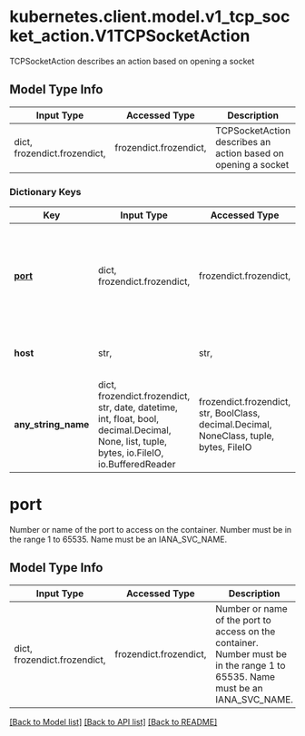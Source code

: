 # kubernetes.client.model.v1_tcp_socket_action.V1TCPSocketAction

TCPSocketAction describes an action based on opening a socket

## Model Type Info
Input Type | Accessed Type | Description | Notes
------------ | ------------- | ------------- | -------------
dict, frozendict.frozendict,  | frozendict.frozendict,  | TCPSocketAction describes an action based on opening a socket | 

### Dictionary Keys
Key | Input Type | Accessed Type | Description | Notes
------------ | ------------- | ------------- | ------------- | -------------
**[port](#port)** | dict, frozendict.frozendict,  | frozendict.frozendict,  | Number or name of the port to access on the container. Number must be in the range 1 to 65535. Name must be an IANA_SVC_NAME. | 
**host** | str,  | str,  | Optional: Host name to connect to, defaults to the pod IP. | [optional] 
**any_string_name** | dict, frozendict.frozendict, str, date, datetime, int, float, bool, decimal.Decimal, None, list, tuple, bytes, io.FileIO, io.BufferedReader | frozendict.frozendict, str, BoolClass, decimal.Decimal, NoneClass, tuple, bytes, FileIO | any string name can be used but the value must be the correct type | [optional]

# port

Number or name of the port to access on the container. Number must be in the range 1 to 65535. Name must be an IANA_SVC_NAME.

## Model Type Info
Input Type | Accessed Type | Description | Notes
------------ | ------------- | ------------- | -------------
dict, frozendict.frozendict,  | frozendict.frozendict,  | Number or name of the port to access on the container. Number must be in the range 1 to 65535. Name must be an IANA_SVC_NAME. | 

[[Back to Model list]](../../README.md#documentation-for-models) [[Back to API list]](../../README.md#documentation-for-api-endpoints) [[Back to README]](../../README.md)


